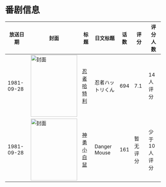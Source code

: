 # 番剧信息

|放送日期|封面|标题|日文标题|话数|评分|评分人数|
|---|---|---|---|---|---|---|
|1981-09-28|<img src="https://lain.bgm.tv/pic/cover/c/01/d7/53779_bKBhx.jpg" alt="封面" style="width:150px;height:200px;object-fit:cover;">|[忍者哈特利](https://bangumi.tv/subject/53779)|忍者ハットリくん|694|7.1|14人评分|
|1981-09-28|<img src="https://lain.bgm.tv/pic/cover/c/b9/f6/55684_nBf4b.jpg" alt="封面" style="width:150px;height:200px;object-fit:cover;">|[神勇小白鼠](https://bangumi.tv/subject/55684)|Danger Mouse|161|暂无评分|少于10人评分|
